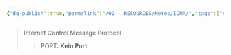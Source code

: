 ```yaml
---
{"dg-publish":true,"permalink":"/02 - RESOURCES/Notes/ICMP/","tags":["netzwerk"],"noteIcon":"","updated":"2024-07-22T13:41:07.000+02:00"}
---
```


>Internet Control Message Protocol
>> PORT: **Kein Port**